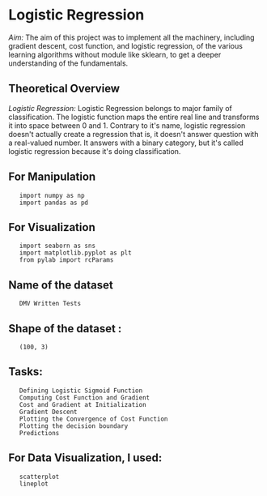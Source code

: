 # Logistic Regression

*Aim:* The aim of this project was to implement all the machinery, including gradient descent, cost function, and logistic regression, of the various learning algorithms without module like sklearn, to get a deeper understanding of the fundamentals.

## Theoretical Overview

*Logistic Regression:* Logistic Regression belongs to major family of classification. The logistic function maps the entire real line and transforms it into space between 0 and 1. Contrary to it's name, logistic regression doesn't actually create a regression that is, it doesn't answer question with a real-valued number. It answers with a binary category, but it's called logistic regression because it's doing classification.

## For Manipulation
       import numpy as np
       import pandas as pd

## For Visualization
       import seaborn as sns
       import matplotlib.pyplot as plt 
       from pylab import rcParams
                  
## Name of the dataset
       DMV Written Tests
                   
## Shape of the dataset : 
       (100, 3)

## Tasks:
       Defining Logistic Sigmoid Function
       Computing Cost Function and Gradient
       Cost and Gradient at Initialization
       Gradient Descent
       Plotting the Convergence of Cost Function
       Plotting the decision boundary
       Predictions

## For Data Visualization, I used:
       scatterplot
       lineplot
